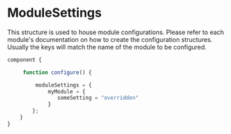 # ModuleSettings

This structure is used to house module configurations. Please refer to each module's documentation on how to create the configuration structures.  Usually the keys will match the name of the module to  be configured.

```javascript
component {

     function configure() {

         moduleSettings = {
             myModule = {
                someSetting = "overridden"
             }
        };
    }
}
```
